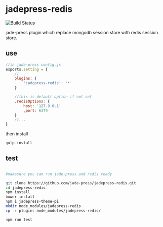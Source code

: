 # jadepress-redis

[![Build Status](https://travis-ci.org/jade-press/jadepress-redis.svg?branch=master)](https://travis-ci.org/jade-press/jadepress-redis)

jade-press plugin which replace mongodb session store with redis session store.

## use
```javascript
//in jade-press config.js
exports.setting = {
    //...
    plugins: {
        'jadepress-redis': '*'
    }

    //this is default option if not set
    ,redisOptions: {
        host: '127.0.0.1'
        ,port: 6379
    }
    //...
}
```

then install

```bash
gulp install
```

## test
```bash

#makesure you can run jade-press and redis ready

git clone https://github.com/jade-press/jadepress-redis.git
cd jadepress-redis
npm install
bower install
npm i jadepress-theme-pi
mkdir node_modules/jadepress-redis
cp -r plugins node_modules/jadepress-redis/

npm run test

```

